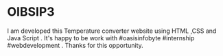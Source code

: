 # OIBSIP3
I am developed this Temperature converter website using HTML ,CSS and Java Script . It's happy to be work with #oasisinfobyte #internship #webdevelopment . Thanks for this opportunity.
